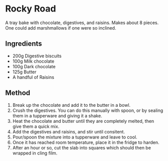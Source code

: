Rocky Road
==========

A tray bake with chocolate, digestives, and raisins. Makes about 8 pieces. One could add marshmallows if one were so inclined.


Ingredients
-----------

 - 200g Digestive biscuits
 - 100g Milk chocolate
 - 100g Dark chocolate
 - 125g Butter
 - A handful of Raisins


Method
------

1. Break up the chocolate and add it to the butter in a bowl.
2. Crush the digestives. You can do this manually with spoon, or by sealing them in a tupperware and giving it a shake.
3. Heat the chocolate and butter until they are completely melted, then give them a quick mix.
4. Add the digestives and raisins, and stir until consitent.
5. Pour/spoon the mixture into a tupperware and leave to cool.
6. Once it has reached room temperature, place it in the fridge to harden.
7. After an hour or so, cut the slab into squares which should then be wrapped in cling film.
